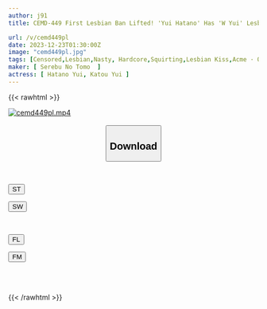 ```yaml
---
author: j91
title: CEMD-449 First Lesbian Ban Lifted! 'Yui Hatano' Has 'W Yui' Lesbian Sex With 'Yui Kato' Who Has No Lesbian Experience

url: /v/cemd449pl
date: 2023-12-23T01:30:00Z
image: "cemd449pl.jpg"
tags: [Censored,Lesbian,Nasty, Hardcore,Squirting,Lesbian Kiss,Acme · Orgasm	 ]
maker: [ Serebu No Tomo  ]
actress: [ Hatano Yui, Katou Yui ]
---
```



{{< rawhtml >}}

<div class="video" data-videoid="g0glZl3j00IqMwO">
    <a href="javascript:;">
        <img src="/v/cemd449pl/cemd449pl.jpg" width="WIDTH" height="HEIGHT" alt="cemd449pl.mp4" loading="lazy">
    </a>
</div>

<script type="text/javascript" src="https://j91.asia/asset/on-demand-st.js"></script>

<br>
  <link rel="stylesheet" href="https://j91.asia/asset/bs5.css">
  
  <center>
  <button class="btn btn-primary" type="button" data-bs-toggle="collapse" data-bs-target=".multi-collapse" aria-expanded="false" aria-controls="multiCollapseExample1 multiCollapseExample2"><h2>Download</h2></button></center>
</p>
<div class="row">
  <div class="col">
    <div class="collapse multi-collapse" id="multiCollapseExample1">
      <div class="card card-body">
	      	      <br>
<div class="buttons">  
<p><a href="https://streamtape.to/v/g0glZl3j00IqMwO" target="_blank"><button class="btn-hover color-3"><i class="fa fa-download"></i> ST</button></a></p>
<p><a href="https://flaswish.com/qtn5jao8nvx0" target="_blank"><button class="btn-hover color-2"><i class="fa fa-download"></i> SW</button></a></p></div>
    </div>
  </div>
</div>
  <div class="col">
    <div class="collapse multi-collapse" id="multiCollapseExample2">
      <div class="card card-body">
	      <br>
<div class="buttons">
<p><a href="javascript:;" target="_blank"><button class="btn-hover color-9"><i class="fa fa-download"></i> FL</button></a></p>
<p><a href="javascript:;" target="_blank"><button class="btn-hover color-8"><i class="fa fa-download"></i> FM</button></a></p></div>
<br><br>
      </div>
    </div>
  </div>
</div>

{{< /rawhtml >}}